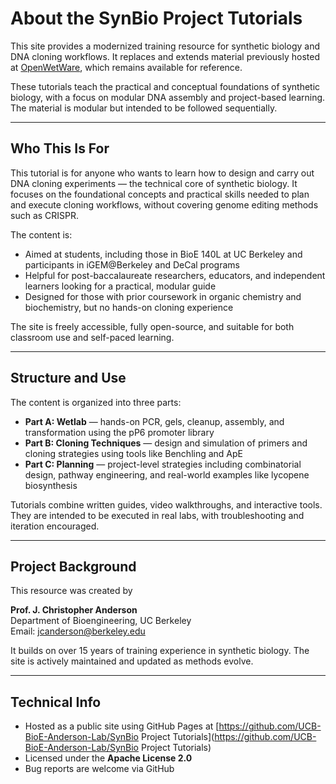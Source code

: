 # About the SynBio Project Tutorials

This site provides a modernized training resource for synthetic biology and DNA cloning workflows. It replaces and extends material previously hosted at [OpenWetWare](https://openwetware.org/wiki/Arking:JCAOligoTutorialHome), which remains available for reference.

These tutorials teach the practical and conceptual foundations of synthetic biology, with a focus on modular DNA assembly and project-based learning. The material is modular but intended to be followed sequentially.

---

## Who This Is For

This tutorial is for anyone who wants to learn how to design and carry out DNA cloning experiments — the technical core of synthetic biology. It focuses on the foundational concepts and practical skills needed to plan and execute cloning workflows, without covering genome editing methods such as CRISPR.

The content is:

- Aimed at students, including those in BioE 140L at UC Berkeley and participants in iGEM@Berkeley and DeCal programs  
- Helpful for post-baccalaureate researchers, educators, and independent learners looking for a practical, modular guide  
- Designed for those with prior coursework in organic chemistry and biochemistry, but no hands-on cloning experience

The site is freely accessible, fully open-source, and suitable for both classroom use and self-paced learning.

---

## Structure and Use

The content is organized into three parts:

- **Part A: Wetlab** — hands-on PCR, gels, cleanup, assembly, and transformation using the pP6 promoter library
- **Part B: Cloning Techniques** — design and simulation of primers and cloning strategies using tools like Benchling and ApE
- **Part C: Planning** — project-level strategies including combinatorial design, pathway engineering, and real-world examples like lycopene biosynthesis

Tutorials combine written guides, video walkthroughs, and interactive tools. They are intended to be executed in real labs, with troubleshooting and iteration encouraged.

---

## Project Background

This resource was created by  

**Prof. J. Christopher Anderson**  
Department of Bioengineering, UC Berkeley  
Email: jcanderson@berkeley.edu

It builds on over 15 years of training experience in synthetic biology. The site is actively maintained and updated as methods evolve.

---

## Technical Info

- Hosted as a public site using GitHub Pages at [https://github.com/UCB-BioE-Anderson-Lab/SynBio Project Tutorials](https://github.com/UCB-BioE-Anderson-Lab/SynBio Project Tutorials)
- Licensed under the **Apache License 2.0**
- Bug reports are welcome via GitHub
